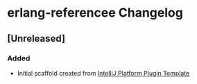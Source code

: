 <!-- Keep a Changelog guide -> https://keepachangelog.com -->

# erlang-referencee Changelog

## [Unreleased]
### Added
- Initial scaffold created from [IntelliJ Platform Plugin Template](https://github.com/JetBrains/intellij-platform-plugin-template)
